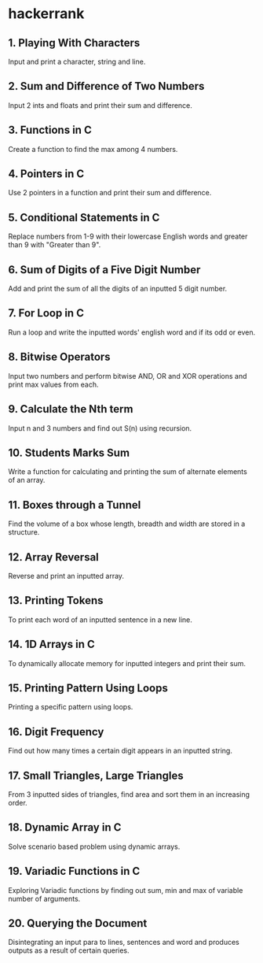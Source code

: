# hackerrank

## 1. Playing With Characters
Input and print a character, string and line.

## 2. Sum and Difference of Two Numbers
Input 2 ints and floats and print their sum and difference.

## 3. Functions in C
Create a function to find the max among 4 numbers.

## 4. Pointers in C
Use 2 pointers in a function and print their sum and difference. 

## 5. Conditional Statements in C
Replace numbers from 1-9 with their lowercase English words and greater than 9 with "Greater than 9".

## 6. Sum of Digits of a Five Digit Number
Add and print the sum of all the digits of an inputted 5 digit number.

## 7. For Loop in C
Run a loop and write the inputted words' english word and if its odd or even.

## 8. Bitwise Operators
Input two numbers and perform bitwise AND, OR and XOR operations and print max values from each.

## 9. Calculate the Nth term
Input n and 3 numbers and find out S(n) using recursion.

## 10. Students Marks Sum
Write a function for calculating and printing the sum of alternate elements of an array.

## 11. Boxes through a Tunnel
Find the volume of a box whose length, breadth and width are stored in a structure.

## 12. Array Reversal
Reverse and print an inputted array.

## 13. Printing Tokens
To print each word of an inputted sentence in a new line.

## 14. 1D Arrays in C
To dynamically allocate memory for inputted integers and print their sum.

## 15. Printing Pattern Using Loops
Printing a specific pattern using loops.

## 16. Digit Frequency
Find out how many times a certain digit appears in an inputted string.

## 17. Small Triangles, Large Triangles
From 3 inputted sides of triangles, find area and sort them in an increasing order.

## 18. Dynamic Array in C
Solve scenario based problem using dynamic arrays.

## 19. Variadic Functions in C
Exploring Variadic functions by finding out sum, min and max of variable number of arguments.

## 20. Querying the Document
Disintegrating an input para to lines, sentences and word and produces outputs as a result of certain queries.
